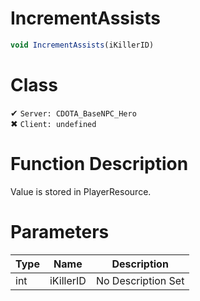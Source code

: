 # IncrementAssists
```js
void IncrementAssists(iKillerID)
```
# Class
✔ `Server: CDOTA_BaseNPC_Hero`  
✖ `Client: undefined`  

# Function Description
Value is stored in PlayerResource.
# Parameters
Type|Name|Description
--|--|--
int|iKillerID|No Description Set
